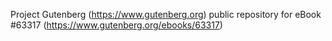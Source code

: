 Project Gutenberg (https://www.gutenberg.org) public repository for eBook #63317 (https://www.gutenberg.org/ebooks/63317)

